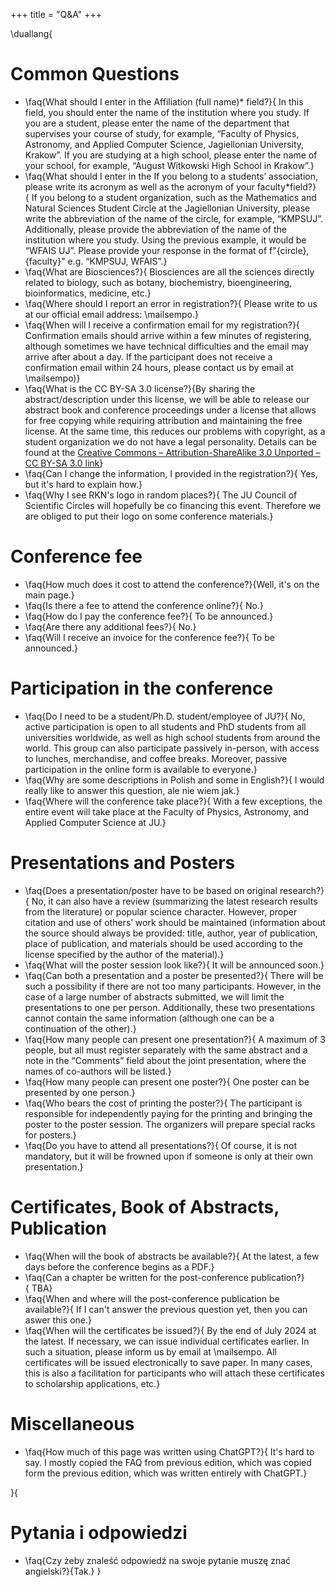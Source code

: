 +++
title = "Q&A"
+++

\duallang{
# Common Questions

* \faq{What should I enter in the Affiliation (full name)* field?}{ In this field, you should enter the name of the institution where you study. If you are a student, please enter the name of the department that supervises your course of study, for example, “Faculty of Physics, Astronomy, and Applied Computer Science, Jagiellonian University, Krakow”. If you are studying at a high school, please enter the name of your school, for example, “August Witkowski High School in Krakow”.}
* \faq{What should I enter in the If you belong to a students’ association, please write its acronym as well as the acronym of your faculty*field?}{ If you belong to a student organization, such as the Mathematics and Natural Sciences Student Circle at the Jagiellonian University, please write the abbreviation of the name of the circle, for example, “KMPSUJ”. Additionally, please provide the abbreviation of the name of the institution where you study. Using the previous example, it would be “WFAIS UJ”. Please provide your response in the format of f"{circle}, {faculty}" e.g. “KMPSUJ, WFAIS”.}
* \faq{What are Biosciences?}{ Biosciences are all the sciences directly related to biology, such as botany, biochemistry, bioengineering, bioinformatics, medicine, etc.}
* \faq{Where should I report an error in registration?}{ Please write to us at our official email address: \mailsempo.}
* \faq{When will I receive a confirmation email for my registration?}{ Confirmation emails should arrive within a few minutes of registering, although sometimes we have technical difficulties and the email may arrive after about a day. If the participant does not receive a confirmation email within 24 hours, please contact us by email at \mailsempo)}
* \faq{What is the CC BY-SA 3.0 license?}{By sharing the abstract/description under this license, we will be able to release our abstract book and conference proceedings under a license that allows for free copying while requiring attribution and maintaining the free license. At the same time, this reduces our problems with copyright, as a student organization we do not have a legal personality. Details can be found at the [Creative Commons – Attribution-ShareAlike 3.0 Unported – CC BY-SA 3.0 link](https://creativecommons.org/licenses/by-sa/3.0/)}
* \faq{Can I change the information, I provided in the registration?}{ Yes, but it's hard to explain how.}
* \faq{Why I see RKN's logo in random places?}{ The JU Council of Scientific Circles will hopefully be co financing this event. Therefore we are obliged to put their logo on some conference materials.}

# Conference fee

* \faq{How much does it cost to attend the conference?}{Well, it's on the main page.}
* \faq{Is there a fee to attend the conference online?}{ No.}
* \faq{How do I pay the conference fee?}{ To be announced.}
* \faq{Are there any additional fees?}{ No.}
* \faq{Will I receive an invoice for the conference fee?}{ To be announced.}

# Participation in the conference
 
* \faq{Do I need to be a student/Ph.D. student/employee of JU?}{ No, active participation is open to all students and PhD students from all universities worldwide, as well as high school students from around the world. This group can also participate passively in-person, with access to lunches, merchandise, and coffee breaks. Moreover, passive participation in the online form is available to everyone.}
* \faq{Why are some descriptions in Polish and some in English?}{ I would really like to answer this question, ale nie wiem jak.}
* \faq{Where will the conference take place?}{ With a few exceptions, the entire event will take place at the Faculty of Physics, Astronomy, and Applied Computer Science at JU.}

# Presentations and Posters
 
* \faq{Does a presentation/poster have to be based on original research?}{ No, it can also have a review (summarizing the latest research results from the literature) or popular science character. However, proper citation and use of others’ work should be maintained (information about the source should always be provided: title, author, year of publication, place of publication, and materials should be used according to the license specified by the author of the material).}
* \faq{What will the poster session look like?}{ It will be announced soon.}
* \faq{Can both a presentation and a poster be presented?}{ There will be such a possibility if there are not too many participants. However, in the case of a large number of abstracts submitted, we will limit the presentations to one per person. Additionally, these two presentations cannot contain the same information (although one can be a continuation of the other).}
* \faq{How many people can present one presentation?}{ A maximum of 3 people, but all must register separately with the same abstract and a note in the “Comments” field about the joint presentation, where the names of co-authors will be listed.}
* \faq{How many people can present one poster?}{ One poster can be presented by one person.}
* \faq{Who bears the cost of printing the poster?}{ The participant is responsible for independently paying for the printing and bringing the poster to the poster session. The organizers will prepare special racks for posters.}
* \faq{Do you have to attend all presentations?}{ Of course, it is not mandatory, but it will be frowned upon if someone is only at their own presentation.}

# Certificates, Book of Abstracts, Publication
 
* \faq{When will the book of abstracts be available?}{ At the latest, a few days before the conference begins as a PDF.}
* \faq{Can a chapter be written for the post-conference publication?}{ TBA}
* \faq{When and where will the post-conference publication be available?}{ If I can't answer the previous question yet, then you can aswer this one.}
* \faq{When will the certificates be issued?}{ By the end of July 2024 at the latest. If necessary, we can issue individual certificates earlier. In such a situation, please inform us by email at \mailsempo. All certificates will be issued electronically to save paper. In many cases, this is also a facilitation for participants who will attach these certificates to scholarship applications, etc.}

# Miscellaneous

* \faq{How much of this page was written using ChatGPT?}{ It's hard to say. I mostly copied the FAQ from previous edition, which was copied form the previous edition, which was written entirely with ChatGPT.}

}{

# Pytania i odpowiedzi

* \faq{Czy żeby znaleść odpowiedź na swoje pytanie muszę znać angielski?}{Tak.}
}

